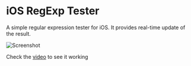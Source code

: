 iOS RegExp Tester
=================
A simple regular expression tester for iOS. It provides real-time update of the result.

![Screenshot](https://raw2.github.com/meligaletiko/iOS-RegExp-Tester/master/ss.png)

Check the [video](http://youtu.be/FTxoRZ-iPoQ) to see it working 
